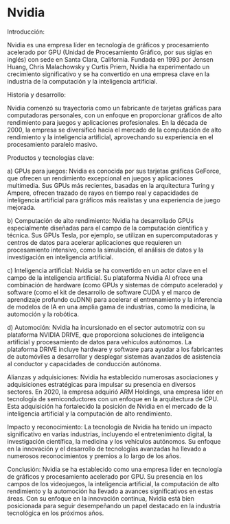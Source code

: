 # Nvidia
Introducción:

Nvidia es una empresa líder en tecnología de gráficos y procesamiento acelerado por GPU (Unidad de Procesamiento Gráfico, por sus siglas en inglés) con sede en Santa Clara, California. Fundada en 1993 por Jensen Huang, Chris Malachowsky y Curtis Priem, Nvidia ha experimentado un crecimiento significativo y se ha convertido en una empresa clave en la industria de la computación y la inteligencia artificial.

Historia y desarrollo:

Nvidia comenzó su trayectoria como un fabricante de tarjetas gráficas para computadoras personales, con un enfoque en proporcionar gráficos de alto rendimiento para juegos y aplicaciones profesionales. En la década de 2000, la empresa se diversificó hacia el mercado de la computación de alto rendimiento y la inteligencia artificial, aprovechando su experiencia en el procesamiento paralelo masivo.

Productos y tecnologías clave:

a) GPUs para juegos: Nvidia es conocida por sus tarjetas gráficas GeForce, que ofrecen un rendimiento excepcional en juegos y aplicaciones multimedia. Sus GPUs más recientes, basadas en la arquitectura Turing y Ampere, ofrecen trazado de rayos en tiempo real y capacidades de inteligencia artificial para gráficos más realistas y una experiencia de juego mejorada.

b) Computación de alto rendimiento: Nvidia ha desarrollado GPUs especialmente diseñadas para el campo de la computación científica y técnica. Sus GPUs Tesla, por ejemplo, se utilizan en supercomputadoras y centros de datos para acelerar aplicaciones que requieren un procesamiento intensivo, como la simulación, el análisis de datos y la investigación en inteligencia artificial.

c) Inteligencia artificial: Nvidia se ha convertido en un actor clave en el campo de la inteligencia artificial. Su plataforma Nvidia AI ofrece una combinación de hardware (como GPUs y sistemas de cómputo acelerado) y software (como el kit de desarrollo de software CUDA y el marco de aprendizaje profundo cuDNN) para acelerar el entrenamiento y la inferencia de modelos de IA en una amplia gama de industrias, como la medicina, la automoción y la robótica.

d) Automoción: Nvidia ha incursionado en el sector automotriz con su plataforma NVIDIA DRIVE, que proporciona soluciones de inteligencia artificial y procesamiento de datos para vehículos autónomos. La plataforma DRIVE incluye hardware y software para ayudar a los fabricantes de automóviles a desarrollar y desplegar sistemas avanzados de asistencia al conductor y capacidades de conducción autónoma.

Alianzas y adquisiciones:
Nvidia ha establecido numerosas asociaciones y adquisiciones estratégicas para impulsar su presencia en diversos sectores. En 2020, la empresa adquirió ARM Holdings, una empresa líder en tecnología de semiconductores con un enfoque en la arquitectura de CPU. Esta adquisición ha fortalecido la posición de Nvidia en el mercado de la inteligencia artificial y la computación de alto rendimiento.

Impacto y reconocimiento:
La tecnología de Nvidia ha tenido un impacto significativo en varias industrias, incluyendo el entretenimiento digital, la investigación científica, la medicina y los vehículos autónomos. Su enfoque en la innovación y el desarrollo de tecnologías avanzadas ha llevado a numerosos reconocimientos y premios a lo largo de los años.

Conclusión:
Nvidia se ha establecido como una empresa líder en tecnología de gráficos y procesamiento acelerado por GPU. Su presencia en los campos de los videojuegos, la inteligencia artificial, la computación de alto rendimiento y la automoción ha llevado a avances significativos en estas áreas. Con su enfoque en la innovación continua, Nvidia está bien posicionada para seguir desempeñando un papel destacado en la industria tecnológica en los próximos años.
